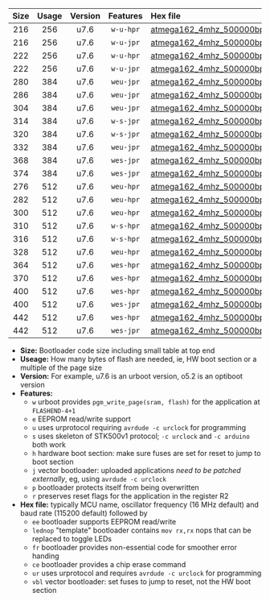 |Size|Usage|Version|Features|Hex file|
|:-:|:-:|:-:|:-:|:--|
|216|256|u7.6|`w-u-hpr`|[atmega162_4mhz_500000bps_ur.hex](https://raw.githubusercontent.com/stefanrueger/urboot/main//atmega162_4mhz_500000bps_ur.hex)|
|216|256|u7.6|`w-u-jpr`|[atmega162_4mhz_500000bps_ur_vbl.hex](https://raw.githubusercontent.com/stefanrueger/urboot/main//atmega162_4mhz_500000bps_ur_vbl.hex)|
|222|256|u7.6|`w-u-hpr`|[atmega162_4mhz_500000bps_lednop_ur.hex](https://raw.githubusercontent.com/stefanrueger/urboot/main//atmega162_4mhz_500000bps_lednop_ur.hex)|
|222|256|u7.6|`w-u-jpr`|[atmega162_4mhz_500000bps_lednop_ur_vbl.hex](https://raw.githubusercontent.com/stefanrueger/urboot/main//atmega162_4mhz_500000bps_lednop_ur_vbl.hex)|
|280|384|u7.6|`weu-jpr`|[atmega162_4mhz_500000bps_ee_ur_vbl.hex](https://raw.githubusercontent.com/stefanrueger/urboot/main//atmega162_4mhz_500000bps_ee_ur_vbl.hex)|
|286|384|u7.6|`weu-jpr`|[atmega162_4mhz_500000bps_ee_lednop_ur_vbl.hex](https://raw.githubusercontent.com/stefanrueger/urboot/main//atmega162_4mhz_500000bps_ee_lednop_ur_vbl.hex)|
|304|384|u7.6|`weu-jpr`|[atmega162_4mhz_500000bps_ee_lednop_fr_ur_vbl.hex](https://raw.githubusercontent.com/stefanrueger/urboot/main//atmega162_4mhz_500000bps_ee_lednop_fr_ur_vbl.hex)|
|314|384|u7.6|`w-s-jpr`|[atmega162_4mhz_500000bps_vbl.hex](https://raw.githubusercontent.com/stefanrueger/urboot/main//atmega162_4mhz_500000bps_vbl.hex)|
|320|384|u7.6|`w-s-jpr`|[atmega162_4mhz_500000bps_lednop_vbl.hex](https://raw.githubusercontent.com/stefanrueger/urboot/main//atmega162_4mhz_500000bps_lednop_vbl.hex)|
|332|384|u7.6|`weu-jpr`|[atmega162_4mhz_500000bps_ee_lednop_fr_ce_ur_vbl.hex](https://raw.githubusercontent.com/stefanrueger/urboot/main//atmega162_4mhz_500000bps_ee_lednop_fr_ce_ur_vbl.hex)|
|368|384|u7.6|`wes-jpr`|[atmega162_4mhz_500000bps_ee_vbl.hex](https://raw.githubusercontent.com/stefanrueger/urboot/main//atmega162_4mhz_500000bps_ee_vbl.hex)|
|374|384|u7.6|`wes-jpr`|[atmega162_4mhz_500000bps_ee_lednop_vbl.hex](https://raw.githubusercontent.com/stefanrueger/urboot/main//atmega162_4mhz_500000bps_ee_lednop_vbl.hex)|
|276|512|u7.6|`weu-hpr`|[atmega162_4mhz_500000bps_ee_ur.hex](https://raw.githubusercontent.com/stefanrueger/urboot/main//atmega162_4mhz_500000bps_ee_ur.hex)|
|282|512|u7.6|`weu-hpr`|[atmega162_4mhz_500000bps_ee_lednop_ur.hex](https://raw.githubusercontent.com/stefanrueger/urboot/main//atmega162_4mhz_500000bps_ee_lednop_ur.hex)|
|300|512|u7.6|`weu-hpr`|[atmega162_4mhz_500000bps_ee_lednop_fr_ur.hex](https://raw.githubusercontent.com/stefanrueger/urboot/main//atmega162_4mhz_500000bps_ee_lednop_fr_ur.hex)|
|310|512|u7.6|`w-s-hpr`|[atmega162_4mhz_500000bps.hex](https://raw.githubusercontent.com/stefanrueger/urboot/main//atmega162_4mhz_500000bps.hex)|
|316|512|u7.6|`w-s-hpr`|[atmega162_4mhz_500000bps_lednop.hex](https://raw.githubusercontent.com/stefanrueger/urboot/main//atmega162_4mhz_500000bps_lednop.hex)|
|328|512|u7.6|`weu-hpr`|[atmega162_4mhz_500000bps_ee_lednop_fr_ce_ur.hex](https://raw.githubusercontent.com/stefanrueger/urboot/main//atmega162_4mhz_500000bps_ee_lednop_fr_ce_ur.hex)|
|364|512|u7.6|`wes-hpr`|[atmega162_4mhz_500000bps_ee.hex](https://raw.githubusercontent.com/stefanrueger/urboot/main//atmega162_4mhz_500000bps_ee.hex)|
|370|512|u7.6|`wes-hpr`|[atmega162_4mhz_500000bps_ee_lednop.hex](https://raw.githubusercontent.com/stefanrueger/urboot/main//atmega162_4mhz_500000bps_ee_lednop.hex)|
|400|512|u7.6|`wes-hpr`|[atmega162_4mhz_500000bps_ee_lednop_fr.hex](https://raw.githubusercontent.com/stefanrueger/urboot/main//atmega162_4mhz_500000bps_ee_lednop_fr.hex)|
|400|512|u7.6|`wes-jpr`|[atmega162_4mhz_500000bps_ee_lednop_fr_vbl.hex](https://raw.githubusercontent.com/stefanrueger/urboot/main//atmega162_4mhz_500000bps_ee_lednop_fr_vbl.hex)|
|442|512|u7.6|`wes-hpr`|[atmega162_4mhz_500000bps_ee_lednop_fr_ce.hex](https://raw.githubusercontent.com/stefanrueger/urboot/main//atmega162_4mhz_500000bps_ee_lednop_fr_ce.hex)|
|442|512|u7.6|`wes-jpr`|[atmega162_4mhz_500000bps_ee_lednop_fr_ce_vbl.hex](https://raw.githubusercontent.com/stefanrueger/urboot/main//atmega162_4mhz_500000bps_ee_lednop_fr_ce_vbl.hex)|

- **Size:** Bootloader code size including small table at top end
- **Useage:** How many bytes of flash are needed, ie, HW boot section or a multiple of the page size
- **Version:** For example, u7.6 is an urboot version, o5.2 is an optiboot version
- **Features:**
  + `w` urboot provides `pgm_write_page(sram, flash)` for the application at `FLASHEND-4+1`
  + `e` EEPROM read/write support
  + `u` uses urprotocol requiring `avrdude -c urclock` for programming
  + `s` uses skeleton of STK500v1 protocol; `-c urclock` and `-c arduino` both work
  + `h` hardware boot section: make sure fuses are set for reset to jump to boot section
  + `j` vector bootloader: uploaded applications *need to be patched externally*, eg, using `avrdude -c urclock`
  + `p` bootloader protects itself from being overwritten
  + `r` preserves reset flags for the application in the register R2
- **Hex file:** typically MCU name, oscillator frequency (16 MHz default) and baud rate (115200 default) followed by
  + `ee` bootloader supports EEPROM read/write
  + `lednop` "template" bootloader contains `mov rx,rx` nops that can be replaced to toggle LEDs
  + `fr` bootloader provides non-essential code for smoother error handing
  + `ce` bootloader provides a chip erase command
  + `ur` uses urprotocol and requires `avrdude -c urclock` for programming
  + `vbl` vector bootloader: set fuses to jump to reset, not the HW boot section
